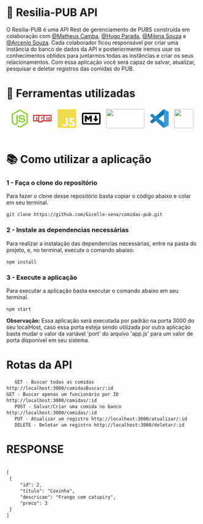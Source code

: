 # :beers: Resilia-PUB API

O Resilia-PUB é uma API Rest de gerenciamento de PUBS construída em colaboração com [@Matheus Camba](https://github.com/MatheusCamba), [@Hugo Parada](https://github.com/haparada9), [@Milena Souza](https://github.com/Milena2712) e [@Arcenio Souza](https://github.com/ArcenioSouza). Cada colaborador ficou responsável por criar uma instância do banco de dados da API e posteriormente iremos usar os conhecimentos obtidos para juntarmos todas as instâncias e criar os seus relacionamentos. Com essa aplicação você será capaz de salvar, atualizar, pesquisar e deletar registros das comidas do PUB.

# :hammer: Ferramentas utilizadas

<div style="display: inline_block" align="center">
   <img align="center" width='50px' height='50px' src='https://raw.githubusercontent.com/devicons/devicon/2ae2a900d2f041da66e950e4d48052658d850630/icons/nodejs/nodejs-original.svg'>
   <img align="center" width='50px' height='50px' style="margin: 5px" src='https://raw.githubusercontent.com/devicons/devicon/2ae2a900d2f041da66e950e4d48052658d850630/icons/npm/npm-original-wordmark.svg'>
   <img align="center" width='50px' height='50px' style="margin: 5px" src='https://raw.githubusercontent.com/devicons/devicon/master/icons/javascript/javascript-plain.svg'>
   <img align="center" width='50px' height='50px' style="background-color: #FFF; margin: 5px" src='https://raw.githubusercontent.com/devicons/devicon/2ae2a900d2f041da66e950e4d48052658d850630/icons/markdown/markdown-original.svg'>
   <img align="center" width='100px' height='50px' style="background-color: #FFF; margin: 5px" src='https://upload.wikimedia.org/wikipedia/commons/thumb/3/38/SQLite370.svg/382px-SQLite370.svg.png'>
   <img align="center" width='50px' height='50px' style="margin: 5px" src='https://raw.githubusercontent.com/devicons/devicon/2ae2a900d2f041da66e950e4d48052658d850630/icons/vscode/vscode-original.svg'>
   <img align="center" width='50px' height='50px' style="margin: 5px" src='https://seeklogo.com/images/I/insomnia-logo-A35E09EB19-seeklogo.com.png'>
</div>
<br/>

# :books: Como utilizar a aplicação

### **1 - Faça o clone do repositório**

Para fazer o clone desse repositório basta copiar o código abaixo e colar em seu terminal.
```
git clone https://github.com/Gicelle-sena/comidas-pub.git
```

### **2 - Instale as dependencias necessárias**

Para realizar a instalação das dependencias necessárias, entre na pasta do projeto, e, no terminal, execute o comando abaixo:
```
npm install
```

### **3 - Execute a aplicação**

Para executar a aplicação basta executar o comando abaixo em seu terminal.
```
npm start
```
**Observação:** Essa aplicação será executada por padrão na porta 3000 do seu localHost, caso essa porta esteja sendo utilizada por outra aplicação basta mudar o valor da variável 'port' do arquivo 'app.js' para um valor de porta disponível em seu sistema.

# Rotas da API
 ```
    GET - Buscar todas as comidas http://localhost:3000/comidasBuscar/:id
 GET - Buscar apenas um funcionário por ID http://localhost:3000/comidas/:id
	POST - Salvar/Criar uma comida no banco http://localhost:3000/comidas/:id
	PUT - Atualizar um registro http://localhost:3000/atualizar/:id
	DELETE - Deletar um registro http://localhost:3000/deletar/:id
   ```
 # RESPONSE
    
   ```
  
  [
	{
		"id": 2,
		"titulo": "Coxinha",
		"descricao": "Frango com catupiry",
		"preco": 3
	}
]
  
  ```
